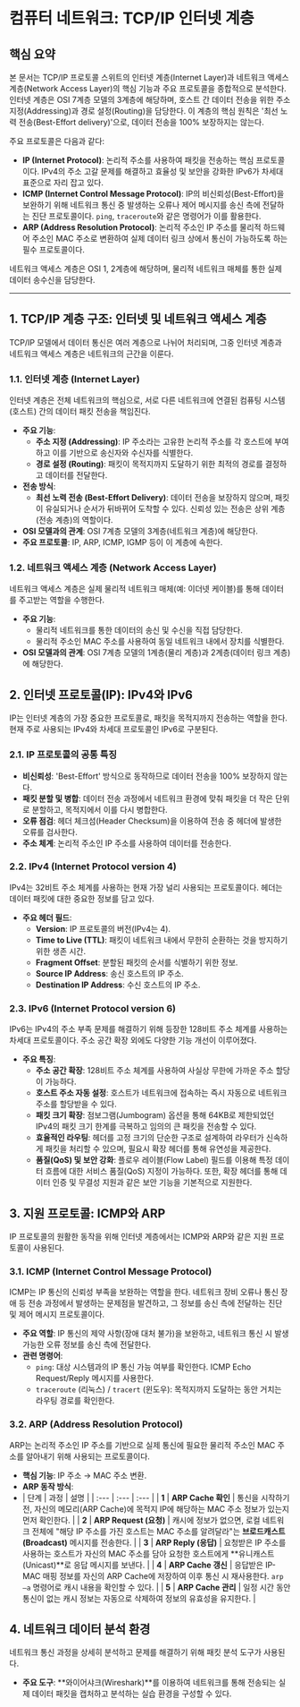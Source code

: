 # 컴퓨터 네트워크: TCP/IP 인터넷 계층

## 핵심 요약

본 문서는 TCP/IP 프로토콜 스위트의 인터넷 계층(Internet Layer)과 네트워크 액세스 계층(Network Access Layer)의 핵심 기능과 주요 프로토콜을 종합적으로 분석한다. 인터넷 계층은 OSI 7계층 모델의 3계층에 해당하며, 호스트 간 데이터 전송을 위한 주소 지정(Addressing)과 경로 설정(Routing)을 담당한다. 이 계층의 핵심 원칙은 '최선 노력 전송(Best-Effort delivery)'으로, 데이터 전송을 100% 보장하지는 않는다.

주요 프로토콜은 다음과 같다:

- **IP (Internet Protocol)**: 논리적 주소를 사용하여 패킷을 전송하는 핵심 프로토콜이다. IPv4의 주소 고갈 문제를 해결하고 효율성 및 보안을 강화한 IPv6가 차세대 표준으로 자리 잡고 있다.
- **ICMP (Internet Control Message Protocol)**: IP의 비신뢰성(Best-Effort)을 보완하기 위해 네트워크 통신 중 발생하는 오류나 제어 메시지를 송신 측에 전달하는 진단 프로토콜이다. `ping`, `traceroute`와 같은 명령어가 이를 활용한다.
- **ARP (Address Resolution Protocol)**: 논리적 주소인 IP 주소를 물리적 하드웨어 주소인 MAC 주소로 변환하여 실제 데이터 링크 상에서 통신이 가능하도록 하는 필수 프로토콜이다.

네트워크 액세스 계층은 OSI 1, 2계층에 해당하며, 물리적 네트워크 매체를 통한 실제 데이터 송수신을 담당한다.

--------------------------------------------------------------------------------

## 1. TCP/IP 계층 구조: 인터넷 및 네트워크 액세스 계층

TCP/IP 모델에서 데이터 통신은 여러 계층으로 나뉘어 처리되며, 그중 인터넷 계층과 네트워크 액세스 계층은 네트워크의 근간을 이룬다.

### 1.1. 인터넷 계층 (Internet Layer)

인터넷 계층은 전체 네트워크의 핵심으로, 서로 다른 네트워크에 연결된 컴퓨팅 시스템(호스트) 간의 데이터 패킷 전송을 책임진다.

- **주요 기능**:
    - **주소 지정 (Addressing)**: IP 주소라는 고유한 논리적 주소를 각 호스트에 부여하고 이를 기반으로 송신자와 수신자를 식별한다.
    - **경로 설정 (Routing)**: 패킷이 목적지까지 도달하기 위한 최적의 경로를 결정하고 데이터를 전달한다.
- **전송 방식**:
    - **최선 노력 전송 (Best-Effort Delivery)**: 데이터 전송을 보장하지 않으며, 패킷이 유실되거나 순서가 뒤바뀌어 도착할 수 있다. 신뢰성 있는 전송은 상위 계층(전송 계층)의 역할이다.
- **OSI 모델과의 관계**: OSI 7계층 모델의 3계층(네트워크 계층)에 해당한다.
- **주요 프로토콜**: IP, ARP, ICMP, IGMP 등이 이 계층에 속한다.

### 1.2. 네트워크 액세스 계층 (Network Access Layer)

네트워크 액세스 계층은 실제 물리적 네트워크 매체(예: 이더넷 케이블)를 통해 데이터를 주고받는 역할을 수행한다.

- **주요 기능**:
    - 물리적 네트워크를 통한 데이터의 송신 및 수신을 직접 담당한다.
    - 물리적 주소인 MAC 주소를 사용하여 동일 네트워크 내에서 장치를 식별한다.
- **OSI 모델과의 관계**: OSI 7계층 모델의 1계층(물리 계층)과 2계층(데이터 링크 계층)에 해당한다.

## 2. 인터넷 프로토콜(IP): IPv4와 IPv6

IP는 인터넷 계층의 가장 중요한 프로토콜로, 패킷을 목적지까지 전송하는 역할을 한다. 현재 주로 사용되는 IPv4와 차세대 프로토콜인 IPv6로 구분된다.

### 2.1. IP 프로토콜의 공통 특징

- **비신뢰성**: 'Best-Effort' 방식으로 동작하므로 데이터 전송을 100% 보장하지 않는다.
- **패킷 분할 및 병합**: 데이터 전송 과정에서 네트워크 환경에 맞춰 패킷을 더 작은 단위로 분할하고, 목적지에서 이를 다시 병합한다.
- **오류 점검**: 헤더 체크섬(Header Checksum)을 이용하여 전송 중 헤더에 발생한 오류를 검사한다.
- **주소 체계**: 논리적 주소인 IP 주소를 사용하여 데이터를 전송한다.

### 2.2. IPv4 (Internet Protocol version 4)

IPv4는 32비트 주소 체계를 사용하는 현재 가장 널리 사용되는 프로토콜이다. 헤더는 데이터 패킷에 대한 중요한 정보를 담고 있다.

- **주요 헤더 필드**:
    - **Version**: IP 프로토콜의 버전(IPv4는 4).
    - **Time to Live (TTL)**: 패킷이 네트워크 내에서 무한히 순환하는 것을 방지하기 위한 생존 시간.
    - **Fragment Offset**: 분할된 패킷의 순서를 식별하기 위한 정보.
    - **Source IP Address**: 송신 호스트의 IP 주소.
    - **Destination IP Address**: 수신 호스트의 IP 주소.

### 2.3. IPv6 (Internet Protocol version 6)

IPv6는 IPv4의 주소 부족 문제를 해결하기 위해 등장한 128비트 주소 체계를 사용하는 차세대 프로토콜이다. 주소 공간 확장 외에도 다양한 기능 개선이 이루어졌다.

- **주요 특징**:
    - **주소 공간 확장**: 128비트 주소 체계를 사용하여 사실상 무한에 가까운 주소 할당이 가능하다.
    - **호스트 주소 자동 설정**: 호스트가 네트워크에 접속하는 즉시 자동으로 네트워크 주소를 할당받을 수 있다.
    - **패킷 크기 확장**: 점보그램(Jumbogram) 옵션을 통해 64KB로 제한되었던 IPv4의 패킷 크기 한계를 극복하고 임의의 큰 패킷을 전송할 수 있다.
    - **효율적인 라우팅**: 헤더를 고정 크기의 단순한 구조로 설계하여 라우터가 신속하게 패킷을 처리할 수 있으며, 필요시 확장 헤더를 통해 유연성을 제공한다.
    - **품질(QoS) 및 보안 강화**: 플로우 레이블(Flow Label) 필드를 이용해 특정 데이터 흐름에 대한 서비스 품질(QoS) 지정이 가능하다. 또한, 확장 헤더를 통해 데이터 인증 및 무결성 지원과 같은 보안 기능을 기본적으로 지원한다.

## 3. 지원 프로토콜: ICMP와 ARP

IP 프로토콜의 원활한 동작을 위해 인터넷 계층에서는 ICMP와 ARP와 같은 지원 프로토콜이 사용된다.

### 3.1. ICMP (Internet Control Message Protocol)

ICMP는 IP 통신의 신뢰성 부족을 보완하는 역할을 한다. 네트워크 장비 오류나 통신 장애 등 전송 과정에서 발생하는 문제점을 발견하고, 그 정보를 송신 측에 전달하는 진단 및 제어 메시지 프로토콜이다.

- **주요 역할**: IP 통신의 제약 사항(장애 대처 불가)을 보완하고, 네트워크 통신 시 발생 가능한 오류 정보를 송신 측에 전달한다.
- **관련 명령어**:
    - `ping`: 대상 시스템과의 IP 통신 가능 여부를 확인한다. ICMP Echo Request/Reply 메시지를 사용한다.
    - `traceroute` (리눅스) / `tracert` (윈도우): 목적지까지 도달하는 동안 거치는 라우팅 경로를 확인한다.

### 3.2. ARP (Address Resolution Protocol)

ARP는 논리적 주소인 IP 주소를 기반으로 실제 통신에 필요한 물리적 주소인 MAC 주소를 알아내기 위해 사용되는 프로토콜이다.

- **핵심 기능**: IP 주소 → MAC 주소 변환.
- **ARP 동작 방식**:
- | 단계 | 과정 | 설명 | | :--- | :--- | :--- | | **1** | **ARP Cache 확인** | 통신을 시작하기 전, 자신의 메모리(ARP Cache)에 목적지 IP에 해당하는 MAC 주소 정보가 있는지 먼저 확인한다. | | **2** | **ARP Request (요청)** | 캐시에 정보가 없으면, 로컬 네트워크 전체에 "해당 IP 주소를 가진 호스트는 MAC 주소를 알려달라"는 **브로드캐스트(Broadcast)** 메시지를 전송한다. | | **3** | **ARP Reply (응답)** | 요청받은 IP 주소를 사용하는 호스트가 자신의 MAC 주소를 담아 요청한 호스트에게 **유니캐스트(Unicast)**로 응답 메시지를 보낸다. | | **4** | **ARP Cache 갱신** | 응답받은 IP-MAC 매핑 정보를 자신의 ARP Cache에 저장하여 이후 통신 시 재사용한다. `arp –a` 명령어로 캐시 내용을 확인할 수 있다. | | **5** | **ARP Cache 관리** | 일정 시간 동안 통신이 없는 캐시 정보는 자동으로 삭제하여 정보의 유효성을 유지한다. |

## 4. 네트워크 데이터 분석 환경

네트워크 통신 과정을 상세히 분석하고 문제를 해결하기 위해 패킷 분석 도구가 사용된다.

- **주요 도구**: **와이어샤크(Wireshark)**를 이용하여 네트워크를 통해 전송되는 실제 데이터 패킷을 캡처하고 분석하는 실습 환경을 구성할 수 있다.